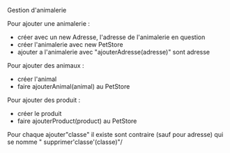 Gestion d'animalerie

Pour ajouter une animalerie : 
  - créer avec un new Adresse, l'adresse de l'animalerie en question
  - créer l'animalerie avec new PetStore
  - ajouter a l'animalerie avec "ajouterAdresse(adresse)" sont adresse

Pour ajouter des animaux : 
  - créer l'animal
  - faire ajouterAnimal(animal) au PetStore

Pour ajouter des produit :
  - créer le produit
  - faire ajouterProduct(product) au PetStore



Pour chaque ajouter"classe" il existe sont contraire (sauf pour adresse) qui se nomme " supprimer'classe'(classe)"/
